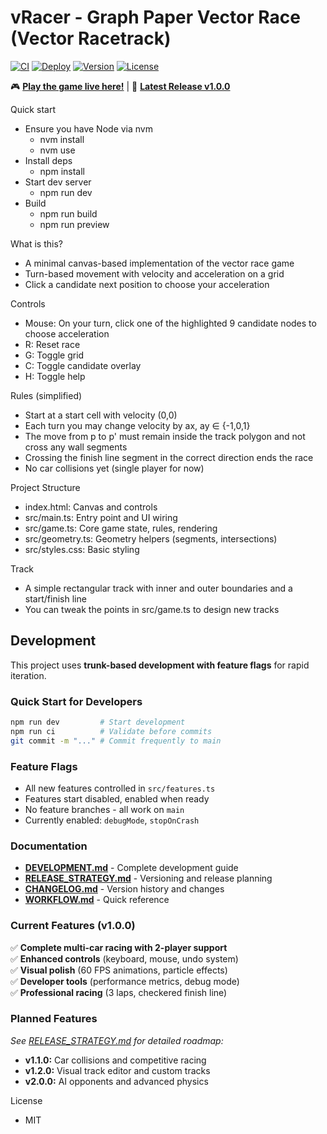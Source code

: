 # vRacer - Graph Paper Vector Race (Vector Racetrack)

[![CI](https://github.com/brentaenck/vRacer/actions/workflows/ci.yml/badge.svg)](https://github.com/brentaenck/vRacer/actions/workflows/ci.yml)
[![Deploy](https://github.com/brentaenck/vRacer/actions/workflows/deploy.yml/badge.svg)](https://github.com/brentaenck/vRacer/actions/workflows/deploy.yml)
[![Version](https://img.shields.io/badge/version-1.0.0-blue.svg)](https://github.com/brentaenck/vRacer/releases/tag/v1.0.0)
[![License](https://img.shields.io/badge/license-MIT-green.svg)](LICENSE)

🎮 **[Play the game live here!](https://brentaenck.github.io/vRacer/)** | 🏁 **[Latest Release v1.0.0](https://github.com/brentaenck/vRacer/releases/tag/v1.0.0)**

Quick start
- Ensure you have Node via nvm
  - nvm install
  - nvm use
- Install deps
  - npm install
- Start dev server
  - npm run dev
- Build
  - npm run build
  - npm run preview

What is this?
- A minimal canvas-based implementation of the vector race game
- Turn-based movement with velocity and acceleration on a grid
- Click a candidate next position to choose your acceleration

Controls
- Mouse: On your turn, click one of the highlighted 9 candidate nodes to choose acceleration
- R: Reset race
- G: Toggle grid
- C: Toggle candidate overlay
- H: Toggle help

Rules (simplified)
- Start at a start cell with velocity (0,0)
- Each turn you may change velocity by ax, ay ∈ {-1,0,1}
- The move from p to p' must remain inside the track polygon and not cross any wall segments
- Crossing the finish line segment in the correct direction ends the race
- No car collisions yet (single player for now)

Project Structure
- index.html: Canvas and controls
- src/main.ts: Entry point and UI wiring
- src/game.ts: Core game state, rules, rendering
- src/geometry.ts: Geometry helpers (segments, intersections)
- src/styles.css: Basic styling

Track
- A simple rectangular track with inner and outer boundaries and a start/finish line
- You can tweak the points in src/game.ts to design new tracks

## Development

This project uses **trunk-based development with feature flags** for rapid iteration.

### Quick Start for Developers
```bash
npm run dev         # Start development
npm run ci          # Validate before commits
git commit -m "..." # Commit frequently to main
```

### Feature Flags
- All new features controlled in `src/features.ts`
- Features start disabled, enabled when ready
- No feature branches - all work on `main`
- Currently enabled: `debugMode`, `stopOnCrash`

### Documentation
- **[DEVELOPMENT.md](./DEVELOPMENT.md)** - Complete development guide
- **[RELEASE_STRATEGY.md](./RELEASE_STRATEGY.md)** - Versioning and release planning
- **[CHANGELOG.md](./CHANGELOG.md)** - Version history and changes
- **[WORKFLOW.md](./WORKFLOW.md)** - Quick reference

### Current Features (v1.0.0)
✅ **Complete multi-car racing with 2-player support**  
✅ **Enhanced controls** (keyboard, mouse, undo system)  
✅ **Visual polish** (60 FPS animations, particle effects)  
✅ **Developer tools** (performance metrics, debug mode)  
✅ **Professional racing** (3 laps, checkered finish line)  

### Planned Features
*See [RELEASE_STRATEGY.md](./RELEASE_STRATEGY.md) for detailed roadmap:*
- **v1.1.0:** Car collisions and competitive racing
- **v1.2.0:** Visual track editor and custom tracks
- **v2.0.0:** AI opponents and advanced physics

License
- MIT

